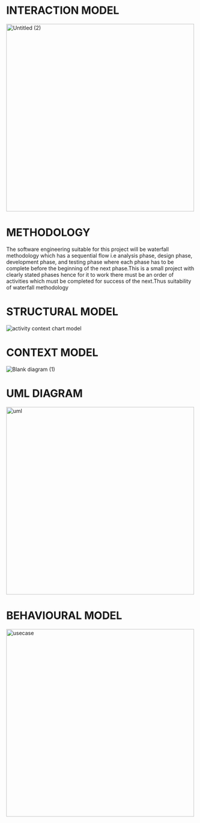# INTERACTION MODEL
<img height="500" alt="Untitled (2)" src="https://github.com/Lynnvanessa/DinnerDice/assets/55311795/ee9ffdb8-b5c7-489e-94ce-0c8fdb6b0cb9">

# METHODOLOGY
The software engineering suitable for this project will be waterfall methodology which has a sequential flow i.e analysis phase, design phase, development phase, and testing phase where each phase has to be complete before the beginning of the next phase.This is a small project with clearly stated phases hence for it to work there must be an order of activities which must be completed for success of the next.Thus suitability of waterfall methodology

# STRUCTURAL MODEL
![activity context chart model](https://github.com/Lynnvanessa/DinnerDice/assets/55311795/4ac65529-4d04-492e-ad02-56eac7da3d0d)

# CONTEXT MODEL
![Blank diagram (1)](https://github.com/Lynnvanessa/DinnerDice/assets/55311795/edc4c667-2462-4cfd-9acc-80db113efcb5)

# UML DIAGRAM
<img height="500" alt="uml" src="https://github.com/Lynnvanessa/DinnerDice/assets/55311795/f508ea0c-dd3c-4b0a-99cf-b52f4b55e57c">

# BEHAVIOURAL MODEL
<img height="500" alt="usecase" src="https://github.com/Lynnvanessa/DinnerDice/assets/55311795/9087e276-f8d2-4e9e-b9a8-4bce758f2e54">
